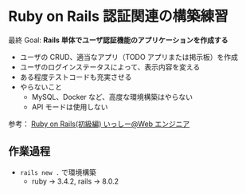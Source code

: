 # Ruby on Rails 認証関連の構築練習

最終 Goal: **Rails 単体でユーザ認証機能のアプリケーションを作成する**

- ユーザの CRUD、適当なアプリ（TODO アプリまたは掲示板）を作成
- ユーザのログインステータスによって、表示内容を変える
- ある程度テストコードも充実させる
- やらないこと
  - MySQL、Docker など、高度な環境構築はやらない
  - API モードは使用しない

参考： [Ruby on Rails(初級編) いっしー@Web エンジニア](https://youtube.com/playlist?list=PLA4Zk0DFNhtFrRXUsnWCpX73szb5KKYun&si=6BYYN5xk_bxFTyh0)

## 作業過程

- `rails new .` で環境構築
  - ruby → 3.4.2, rails → 8.0.2
